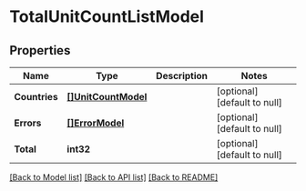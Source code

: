 # TotalUnitCountListModel

## Properties
Name | Type | Description | Notes
------------ | ------------- | ------------- | -------------
**Countries** | [**[]UnitCountModel**](UnitCountModel.md) |  | [optional] [default to null]
**Errors** | [**[]ErrorModel**](ErrorModel.md) |  | [optional] [default to null]
**Total** | **int32** |  | [optional] [default to null]

[[Back to Model list]](../README.md#documentation-for-models) [[Back to API list]](../README.md#documentation-for-api-endpoints) [[Back to README]](../README.md)

